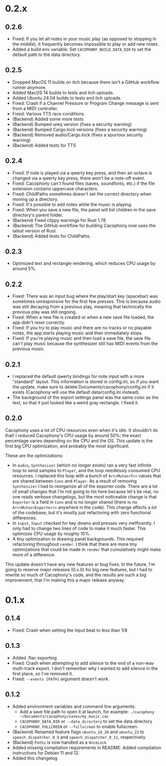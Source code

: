 # 0.2.x

## 0.2.6

- Fixed: If you let all notes in your music play (as opposed to stopping in the middle), it frequently becomes impossible to play or add new notes.
- Added a build env variable: Set `CACOPHONY_BUILD_DATA_DIR` to set the default path to the data directory.

## 0.2.5

- Dropped MacOS 11 builds on itch because there isn't a GitHub workflow runner anymore.
- Added MacOS 14 builds to tests and itch uploads.
- Added Ubuntu 24.04 builds to tests and itch uploads.
- Fixed: Crash if a Channel Pressure or Program Change message is sent from a MIDI controller.
- Fixed: Various TTS race conditions.
- (Backend) Added some more tests
- (Backend) Bumped ureq version (fixes a security warning)
- (Backend) Bumped Cargo.lock versions (fixes a security warning)
- (Backend) Removed audio/Cargo.lock (fixes a spurious security warning)
- (Backend) Added tests for TTS

## 0.2.4

- Fixed: If note is played via a qwerty key press, and then an octave is changed via a qwerty key press, there won't be a note-off event.
- Fixed: Cacophony can't found files (saves, soundfonts, etc.) if the file extension contains uppercase characters.
- Fixed: ChildPaths sometimes doesn't set the correct directory when moving up a directory.
- Fixed: It's possible to add notes while the music is playing.
- Fixed: When you save a new file, the panel will list children in the save directory's parent folder.
- (Backend) Fixed clippy warnings for Rust 1.78
- (Backend) The GitHub workflow for building Cacophony now uses the latest version of Rust.
- (Backend) Added tests for ChildPaths.

## 0.2.3

- Optimized text and rectangle rendering, which reduces CPU usage by around 5%.

## 0.2.2

- Fixed: There was an input bug where the play/start key (spacebar) was sometimes unresponsive for the first few presses. This is because audio was still decaying from a previous play, meaning that technically the previous play was still ongoing.
- Fixed: When a new file is created or when a new save file loaded, the app didn't reset correctly.
- Fixed: If you try to play music and there are no tracks or no playable notes, the app starts playing music and then immediately stops.
- Fixed: If you're playing music and then load a save file, the save file can't play music because the synthesizer still has MIDI events from the previous music.

## 0.2.1

- I replaced the default qwerty bindings for note input with a more "standard" layout. This information is stored in config.ini, so if you want the update, make sure to delete Documents/cacophony/config.ini if it exists (Cacophony will use the default data/config.ini instead).
- The background of the export settings panel was the same color as the text, so that it just looked like a weird gray rectangle. I fixed it.

## 0.2.0

Cacophony uses a lot of CPU resources even when it's idle. It shouldn't do that! I reduced Cacophony's CPU usage by around 50%; the exact percentage varies depending on the CPU and the OS. This update is the first big CPU optimization, and probably the most significant.

These are the optimizations:

- In `audio`, `Synthesizer` (which no longer exists) ran a very fast infinite loop to send samples to `Player`, and the loop needlessly consumed CPU resources. I replaced this loop with a bunch of `Arc<Mutex<T>>` values that are shared between `Conn` and `Player`. As a result of removing `Synthesizer` I had to reorganize all of the exporter code. There are a lot of small changes that I'm not going to list here because let's be real, no one reads verbose changelogs, but the most noticeable change is that `Exporter` is a field in `Conn` and is no longer shared (there is no `Arc<Mutex<Exporter>>` anywhere in the code). This change affects a *lot* of the codebase, but it's mostly just refactoring with zero functional differences.
- In `input`, `Input` checked for key downs and presses very inefficently. I only had to change two lines of code to make it much faster. This optimizes CPU usage by roughly 10%.
- A tiny optimization to drawing panel backgrounds. This required refactoring throughout `render`. I think that there are more tiny optimizations that could be made in `render` that cumulatively might make more of a difference.

This update doesn't have any new features or bug fixes. In the future, I'm going to reserve major releases (0.x.0) for big new features, but I had to rewrite so much of Cacophony's code, and the results are such a big improvement, that I'm making this a major release anyway.

# 0.1.x

## 0.1.4

- Fixed: Crash when setting the input beat to less than 1/8

## 0.1.3

- Added .flac exporting
- Fixed: Crash when attempting to add silence to the end of a non-wav multi-track export. I don't remember why I wanted to add silence in the first place, so I've removed it.
- Fixed: `--events [PATH]` argument doesn't work.

## 0.1.2

- Added environment variables and command line arguments:
  - Add a save file path to open it at launch, for example: `./cacophony ~/Documents/cacophony/saves/my_music.cac`
  - `CACOPHONY_DATA_DIR` or `--data_directory` to set the data directory
  - `CACOPHONY_FULLCREEN` or `--fullscreen` to enable fullscreen. 
- (Backend) Renamed feature flags `ubuntu_18_20` and `ubuntu_22` to `speech_dispatcher_0_9` and `speech_dispatcher_0_11`, respectively
- (Backend) `Paths` is now handled as a `OnceLock`
- Added missing compliation requirements in README. Added compilation instructions for Debian 11 and 12.
- Added this changelog